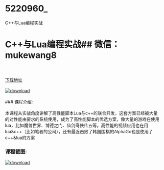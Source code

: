 # 5220960_
C++与Lua编程实战
# C++与Lua编程实战## 微信：mukewang8
<br/></br>[下载地址](http://www.36tz.cn/article/5220960 "下载地址")
<br/></br>[![download](http://36tz.cn/muke_img/2021_09_1-2.png "下载地址")](http://www.36tz.cn/article/5220960 "下载地址")
<br/></br>### 课程介绍:<br/></br>本课程从实战角度讲解了高性能脚本Lua与c++的联合开发，这套方案已经被大量的对性能由要求的系统使用，成为了高性能脚本的优选方案，像大量的游戏在使用lua，比如魔兽世界、博德之门、仙剑奇侠传五等，高性能的视频应用也在用lua&c++（比如笔者的公司），还有最近击败了韩国围棋的AlphaGo也是使用了 c++&lua的方案

### 课程截图:
[![download](http://36tz.cn/muke_img/2021_09_2-1.png "下载地址")](http://www.36tz.cn/article/5220960 "下载地址")
